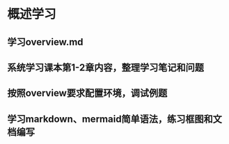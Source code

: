 # 概述学习

## 学习overview.md

## 系统学习课本第1-2章内容，整理学习笔记和问题

## 按照overview要求配置环境，调试例题

## 学习markdown、mermaid简单语法，练习框图和文档编写

